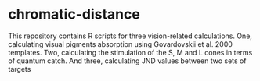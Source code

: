 # chromatic-distance
 This repository contains R scripts for three vision-related calculations. One, calculating visual pigments absorption using Govardovskii et al. 2000 templates. Two, calculating the stimulation of the S, M and L cones in terms of quantum catch. And three, calculating JND values between two sets of targets
